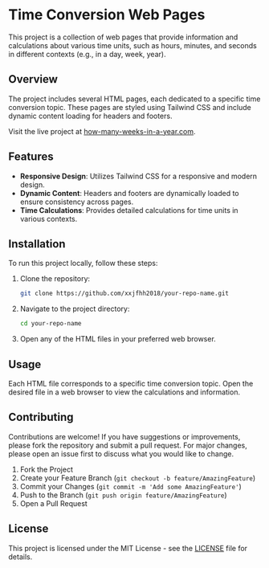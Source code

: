 # Time Conversion Web Pages

This project is a collection of web pages that provide information and calculations about various time units, such as hours, minutes, and seconds in different contexts (e.g., in a day, week, year).



## Overview

The project includes several HTML pages, each dedicated to a specific time conversion topic. These pages are styled using Tailwind CSS and include dynamic content loading for headers and footers.

Visit the live project at [how-many-weeks-in-a-year.com](https://how-many-weeks-in-a-year.com).

## Features

- **Responsive Design**: Utilizes Tailwind CSS for a responsive and modern design.
- **Dynamic Content**: Headers and footers are dynamically loaded to ensure consistency across pages.
- **Time Calculations**: Provides detailed calculations for time units in various contexts.

## Installation

To run this project locally, follow these steps:

1. Clone the repository:
   ```bash
   git clone https://github.com/xxjfhh2018/your-repo-name.git
   ```

2. Navigate to the project directory:
   ```bash
   cd your-repo-name
   ```

3. Open any of the HTML files in your preferred web browser.

## Usage

Each HTML file corresponds to a specific time conversion topic. Open the desired file in a web browser to view the calculations and information.

## Contributing

Contributions are welcome! If you have suggestions or improvements, please fork the repository and submit a pull request. For major changes, please open an issue first to discuss what you would like to change.

1. Fork the Project
2. Create your Feature Branch (`git checkout -b feature/AmazingFeature`)
3. Commit your Changes (`git commit -m 'Add some AmazingFeature'`)
4. Push to the Branch (`git push origin feature/AmazingFeature`)
5. Open a Pull Request

## License

This project is licensed under the MIT License - see the [LICENSE](LICENSE) file for details.
